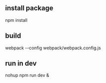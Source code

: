  
## install package
npm install

## build
webpack --config webpack/webpack.config.js

## run in dev
nohup npm run dev &
